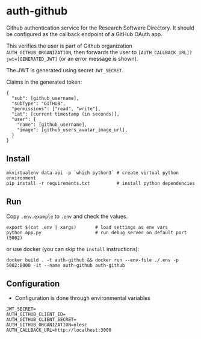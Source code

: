 # auth-github
Github authentication service for the Research Software Directory. It should be configured as the callback endpoint of a GitHub OAuth app.

This verifies the user is part of Github organization `AUTH_GITHUB_ORGANIZATION`,
then forwards the user to `[AUTH_CALLBACK_URL]?jwt=[GENERATED_JWT]` (or an
error message is shown).

The JWT is generated using secret `JWT_SECRET`.

Claims in the generated token:
```
{
  "sub": [github_username],
  "subType": "GITHUB",
  "permissions": ["read", "write"],
  "iat": [current timestamp (in seconds)],
  "user": {
    "name": [github_username],
    "image": [github_users_avatar_image_url],
  }
}
```

## Install
```
mkvirtualenv data-api -p `which python3` # create virtual python environment
pip install -r requirements.txt          # install python dependencies
```

## Run
Copy `.env.example` to `.env` and check the values.
```
export $(cat .env | xargs)       # load settings as env vars
python app.py                    # run debug server on default port (5002)
```
or use docker (you can skip the `install` instructions):
```
docker build . -t auth-github && docker run --env-file ./.env -p 5002:8000 -it --name auth-github auth-github
```

## Configuration
- Configuration is done through environmental variables
```
JWT_SECRET=
AUTH_GITHUB_CLIENT_ID=
AUTH_GITHUB_CLIENT_SECRET=
AUTH_GITHUB_ORGANIZATION=nlesc
AUTH_CALLBACK_URL=http://localhost:3000
```
